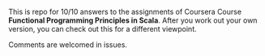 This is repo for 10/10 answers to the assignments of Coursera Course **Functional Programming Principles in Scala**.
After you work out your own version, you can check out this for a different viewpoint.

Comments are welcomed in issues.